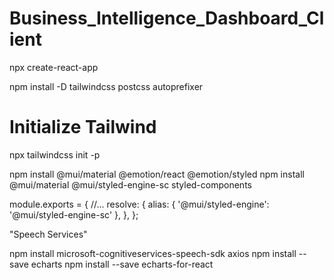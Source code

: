 # Business_Intelligence_Dashboard_Client


npx create-react-app

npm install -D tailwindcss postcss autoprefixer

# Initialize Tailwind
npx tailwindcss init -p

npm install @mui/material @emotion/react @emotion/styled
npm install @mui/material @mui/styled-engine-sc styled-components

module.exports = {
    //...
  resolve: {
  alias: {
     '@mui/styled-engine': '@mui/styled-engine-sc'
    },
 },
  };


<!-- npm i react-toastify -->
<!-- npm install react-speech-recognition -->
<Azure Portal>

"Speech Services"

npm install microsoft-cognitiveservices-speech-sdk axios
npm install --save echarts
npm install --save echarts-for-react